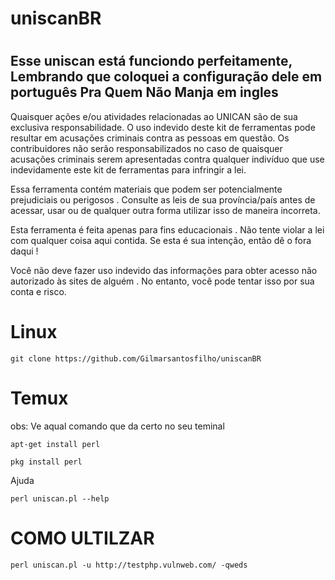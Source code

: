 # uniscanBR

# 
 
 Esse uniscan está funciondo perfeitamente, Lembrando que coloquei a configuração dele em português
 Pra Quem Não Manja em ingles
----------------------------------------------------------------

Quaisquer ações e/ou atividades relacionadas ao UNICAN são de sua exclusiva responsabilidade.
O uso indevido deste kit de ferramentas pode resultar em acusações criminais contra as pessoas em questão. Os contribuidores não serão responsabilizados no caso de quaisquer acusações criminais serem apresentadas contra qualquer indivíduo que use indevidamente este kit de ferramentas para infringir a lei.

Essa  ferramenta contém materiais que podem ser potencialmente prejudiciais ou perigosos . Consulte as leis de sua província/país antes de acessar, usar ou de qualquer outra forma utilizar isso de maneira incorreta.

Esta ferramenta é feita apenas para fins educacionais . Não tente violar a lei com qualquer coisa aqui contida. Se esta é sua intenção, então dê o fora daqui !

 Você não deve fazer uso indevido das informações para obter acesso não autorizado às  sites de alguém . No entanto, você pode tentar isso por sua conta e risco.


# Linux

```
git clone https://github.com/Gilmarsantosfilho/uniscanBR
```

# Temux


obs: Ve aqual comando que da certo no seu teminal

```
apt-get install perl
```

```
pkg install perl
```


 Ajuda

```
perl uniscan.pl --help
```

# COMO ULTILZAR

```
perl uniscan.pl -u http://testphp.vulnweb.com/ -qweds
```
